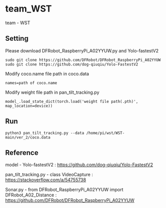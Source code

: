 # team_WST
team - WST

## Setting
Please download DFRobot_RaspberryPi_A02YYUW.py and Yolo-fastestV2

```
sudo git clone https://github.com/DFRobot/DFRobot_RaspberryPi_A02YYUW
sudo git clone https://github.com/dog-qiuqiu/Yolo-FastestV2
```


Modify coco.name file path in coco.data 

```
names=path of coco.name
```


Modify weight file path in pan_tilt_tracking.py

```
model_.load_state_dict(torch.load('weight file path(.pth)', map_location=device))
```

## Run
```
python3 pan_tilt_tracking.py --data /home/pi/wst/WST-main/ver_2/coco.data
```

## Reference
model - Yolo-fastestV2 : https://github.com/dog-qiuqiu/Yolo-FastestV2

pan_tilt_tracking.py - class VideoCapture : https://stackoverflow.com/a/54755738

Sonar.py - from DFRobot_RaspberryPi_A02YYUW import DFRobot_A02_Distance : https://github.com/DFRobot/DFRobot_RaspberryPi_A02YYUW

